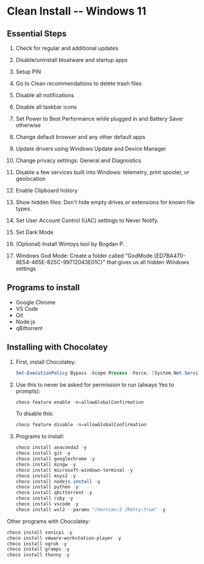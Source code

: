 # Clean Install -- Windows 11

## Essential Steps

1. Check for regular and additional updates

2. Disable/uninstall bloatware and startup apps

3. Setup PIN

4. Go to Clean recommendations to delete trash files

5. Disable all notifications

6. Disable all taskbar icons

7. Set Power to Best Performance while plugged in and Battery Saver otherwise

8. Change default browser and any other default apps

9. Update drivers using Windows Update and Device Manager

10. Change privacy settings: General and Diagnostics

11. Disable a few services built into Windows: telemetry, print spooler, or geolocation

12. Enable Clipboard history

13. Show hidden files: Don't hide empty drives or extensions for known file types.

14. Set User Account Control (UAC) settings to Never Notify.

15. Set Dark Mode

16. (Optional) Install Wintoys tool by Bogdan P.

17. Windows God Mode: Create a folder called "GodMode.{ED7BA470-8E54-465E-825C-99712043E01C}" that gives us all hidden Windows settings

## Programs to install

- Google Chrome
- VS Code
- Git
- Node.js
- qBittorrent

## Installing with Chocolatey

1. First, install Chocolatey:

   ```powershell
   Set-ExecutionPolicy Bypass -Scope Process -Force; [System.Net.ServicePointManager]::SecurityProtocol = [System.Net.ServicePointManager]::SecurityProtocol -bor 3072; iex ((New-Object System.Net.WebClient).DownloadString('https://community.chocolatey.org/install.ps1'))
   ```

2. Use this to never be asked for permission to run (always Yes to prompts):

   ```powershell
   choco feature enable -n=allowGlobalConfirmation
   ```

   To disable this:

   ```powershell
   choco feature disable -n=allowGlobalConfirmation
   ```

3. Programs to install:

   ```powershell
   choco install anaconda3 -y
   choco install git -y
   choco install googlechrome -y
   choco install mingw -y
   choco install microsoft-windows-terminal -y
   choco install msys2 -y
   choco install nodejs.install -y
   choco install python -y
   choco install qbittorrent -y
   choco install ruby -y
   choco install vscode -y
   choco install wsl2 --params "/Version:2 /Retry:true" -y
   ```

Other programs with Chocolatey:

   ```powershell
   choco install sonicpi -y
   choco install vmware-workstation-player -y
   choco install ngrok -y
   choco install gramps -y
   choco install thonny -y
   ```
